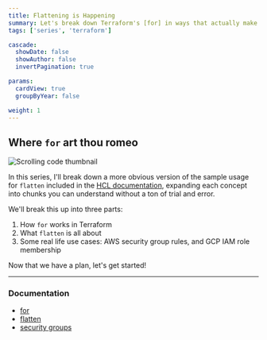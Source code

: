 ```yaml
---
title: Flattening is Happening
summary: Let's break down Terraform's [for] in ways that actually make sense. A 3-part series.
tags: ['series', 'terraform']

cascade:
  showDate: false
  showAuthor: false
  invertPagination: true

params:
  cardView: true
  groupByYear: false

weight: 1
---
```


## Where `for` art thou romeo

![Scrolling code thumbnail](./feature-thumb.gif)

In this series, I'll break down a more obvious version of the sample usage for `flatten` included in the [HCL documentation](https://developer.hashicorp.com/terraform/language/functions/flatten#flattening-nested-structures-for-for_each), expanding each concept into chunks you can understand without a ton of trial and error.

We'll break this up into three parts:
1) How `for` works in Terraform
2) What `flatten` is all about
3) Some real life use cases: AWS security group rules, and GCP IAM role membership

Now that we have a plan, let's get started!

---

### Documentation

- [for]("")
- [flatten]("")
- [security groups]("")
